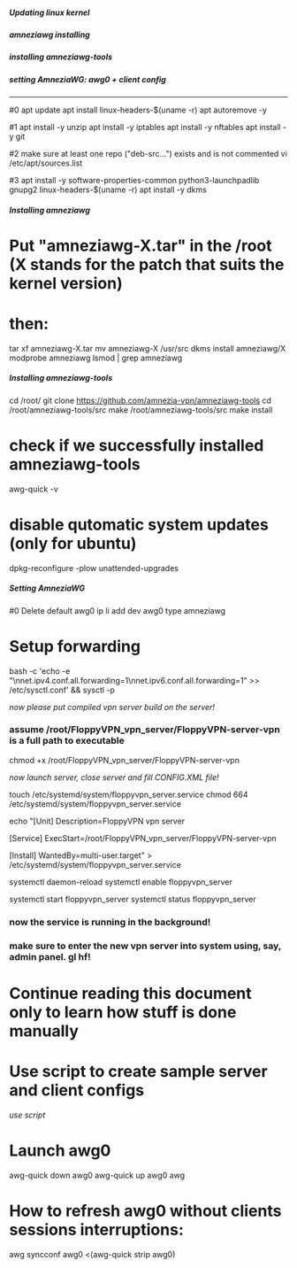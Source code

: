 ##### Updating linux kernel
##### amneziawg installing
##### installing amneziawg-tools
##### setting AmneziaWG: awg0 + client config
_______________________________

#0
apt update
apt install linux-headers-$(uname -r)
apt autoremove -y


#1
apt install -y unzip
apt install -y iptables
apt install -y nftables
apt install -y git

#2 make sure at least one repo ("deb-src...") exists and is not commented
vi /etc/apt/sources.list

#3
apt install -y software-properties-common python3-launchpadlib gnupg2 linux-headers-$(uname -r)
apt install -y dkms



##### Installing amneziawg

# Put "amneziawg-X.tar" in the /root (X stands for the patch that suits the kernel version)
# then:
tar xf amneziawg-X.tar
mv amneziawg-X /usr/src
dkms install amneziawg/X
modprobe amneziawg
lsmod | grep amneziawg




##### Installing amneziawg-tools
cd /root/
git clone https://github.com/amnezia-vpn/amneziawg-tools
cd /root/amneziawg-tools/src
make /root/amneziawg-tools/src
make install

# check if we successfully installed amneziawg-tools
awg-quick -v


# disable qutomatic system updates (only for ubuntu)
dpkg-reconfigure -plow unattended-upgrades


##### Setting AmneziaWG

#0 Delete default awg0
ip li add dev awg0 type amneziawg

# Setup forwarding
bash -c 'echo -e "\nnet.ipv4.conf.all.forwarding=1\nnet.ipv6.conf.all.forwarding=1" >> /etc/sysctl.conf' && sysctl -p


*now please put compiled vpn server build on the server!*


### assume /root/FloppyVPN_vpn_server/FloppyVPN-server-vpn is a full path to executable

chmod +x /root/FloppyVPN_vpn_server/FloppyVPN-server-vpn

*now launch server, close server and fill CONFIG.XML file!*

touch /etc/systemd/system/floppyvpn_server.service
chmod 664 /etc/systemd/system/floppyvpn_server.service



echo "[Unit]
Description=FloppyVPN vpn server

[Service]
ExecStart=/root/FloppyVPN_vpn_server/FloppyVPN-server-vpn

[Install]
WantedBy=multi-user.target" > /etc/systemd/system/floppyvpn_server.service



systemctl daemon-reload
systemctl enable floppyvpn_server

systemctl start floppyvpn_server
systemctl status floppyvpn_server

### now the service is running in the background!
### make sure to enter the new vpn server into system using, say, admin panel. gl hf!







# Continue reading this document only to learn how stuff is done manually


# Use script to create sample server and client configs
*use script*

# Launch awg0
awg-quick down awg0
awg-quick up awg0
awg

# How to refresh awg0 without clients sessions interruptions:
awg syncconf awg0 <(awg-quick strip awg0)
